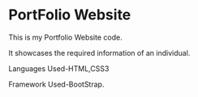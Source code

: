 # PortFolio Website
This is my Portfolio Website code.

It showcases the required information of an individual.

Languages Used-HTML,CSS3

Framework Used-BootStrap.

